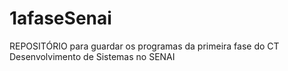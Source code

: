 # 1afaseSenai
REPOSITÓRIO para guardar os programas da primeira fase do CT Desenvolvimento de Sistemas no SENAI
